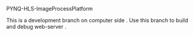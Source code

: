 PYNQ-HLS-ImageProcessPlatform

This is a development branch on computer side . Use this branch to build and debug web-server .